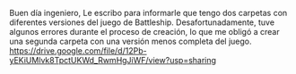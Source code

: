 Buen día ingeniero, Le escribo para informarle que tengo dos carpetas con diferentes versiones del juego de Battleship. Desafortunadamente, tuve algunos errores durante el proceso de creación, lo que me obligó a crear una segunda carpeta con una versión menos completa del juego.
https://drive.google.com/file/d/12Pb-yEKiUMlvk8TpctUKWd_RwmHgJiWF/view?usp=sharing
